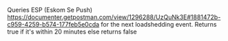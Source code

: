 Queries ESP (Eskom Se Push) https://documenter.getpostman.com/view/1296288/UzQuNk3E#1881472b-c959-4259-b574-177feb5e0cda for the next loadshedding event.
Returns true if it's within 20 minutes else returns false
